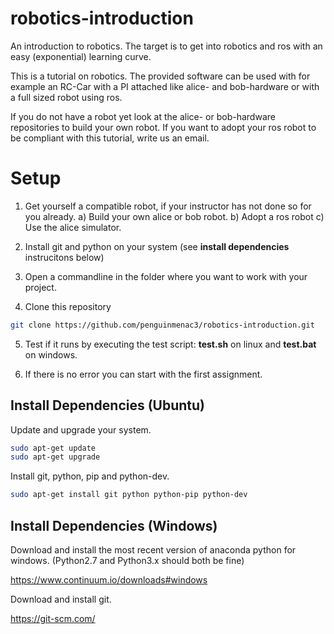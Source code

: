 # robotics-introduction
An introduction to robotics. The target is to get into robotics and ros with an easy (exponential) learning curve.

This is a tutorial on robotics.
The provided software can be used with for example an RC-Car with a PI attached like alice- and bob-hardware or with a full sized robot using ros.

If you do not have a robot yet look at the alice- or bob-hardware repositories to build your own robot.
If you want to adopt your ros robot to be compliant with this tutorial, write us an email.

# Setup

1. Get yourself a compatible robot, if your instructor has not done so for you already.
    a) Build your own alice or bob robot.
    b) Adopt a ros robot
    c) Use the alice simulator.
    
2. Install git and python on your system (see **install dependencies** instrucitons below)

3. Open a commandline in the folder where you want to work with your project.

4. Clone this repository
```bash
git clone https://github.com/penguinmenac3/robotics-introduction.git
```

5. Test if it runs by executing the test script: **test.sh** on linux and **test.bat** on windows.

6. If there is no error you can start with the first assignment.

## Install Dependencies (Ubuntu)

Update and upgrade your system.

```bash
sudo apt-get update
sudo apt-get upgrade
```

Install git, python, pip and python-dev.

```bash
sudo apt-get install git python python-pip python-dev
```

## Install Dependencies (Windows)

Download and install the most recent version of anaconda python for windows. (Python2.7 and Python3.x should both be fine)

https://www.continuum.io/downloads#windows

Download and install git.

https://git-scm.com/

